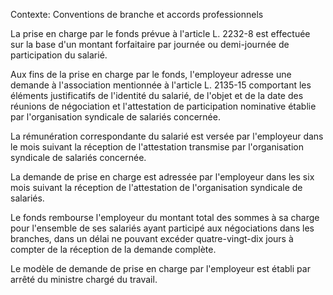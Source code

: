 Contexte: Conventions de branche et accords professionnels

La prise en charge par le fonds prévue à l'article L. 2232-8 est effectuée sur la base d'un montant forfaitaire par journée ou demi-journée de participation du salarié.

Aux fins de la prise en charge par le fonds, l'employeur adresse une demande à l'association mentionnée à l'article L. 2135-15 comportant les éléments justificatifs de l'identité du salarié, de l'objet et de la date des réunions de négociation et l'attestation de participation nominative établie par l'organisation syndicale de salariés concernée.

La rémunération correspondante du salarié est versée par l'employeur dans le mois suivant la réception de l'attestation transmise par l'organisation syndicale de salariés concernée.

La demande de prise en charge est adressée par l'employeur dans les six mois suivant la réception de l'attestation de l'organisation syndicale de salariés.

Le fonds rembourse l'employeur du montant total des sommes à sa charge pour l'ensemble de ses salariés ayant participé aux négociations dans les branches, dans un délai ne pouvant excéder quatre-vingt-dix jours à compter de la réception de la demande complète.

Le modèle de demande de prise en charge par l'employeur est établi par arrêté du ministre chargé du travail.